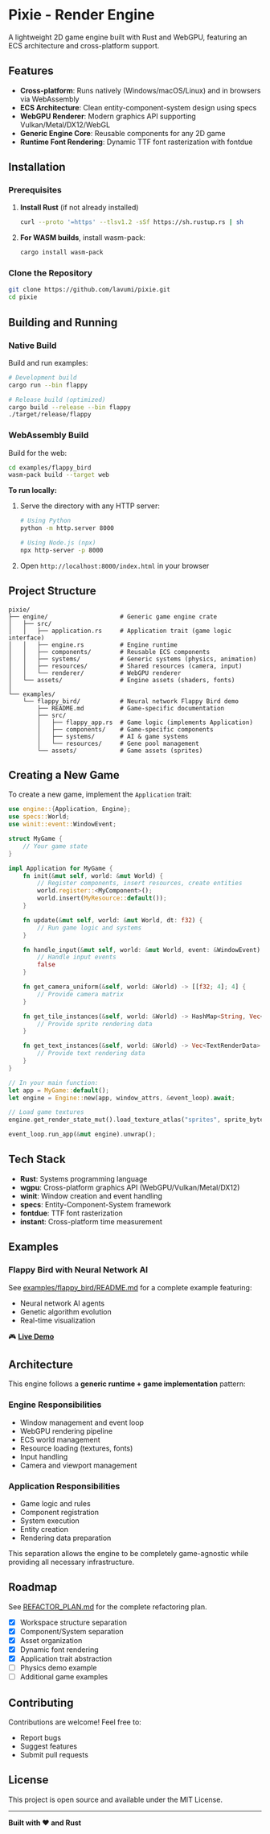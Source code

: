 # Pixie - Render Engine

A lightweight 2D game engine built with Rust and WebGPU, featuring an ECS architecture and cross-platform support.

## Features

- **Cross-platform**: Runs natively (Windows/macOS/Linux) and in browsers via WebAssembly
- **ECS Architecture**: Clean entity-component-system design using specs
- **WebGPU Renderer**: Modern graphics API supporting Vulkan/Metal/DX12/WebGL
- **Generic Engine Core**: Reusable components for any 2D game
- **Runtime Font Rendering**: Dynamic TTF font rasterization with fontdue

## Installation

### Prerequisites

1. **Install Rust** (if not already installed)
   ```bash
   curl --proto '=https' --tlsv1.2 -sSf https://sh.rustup.rs | sh
   ```

2. **For WASM builds**, install wasm-pack:
   ```bash
   cargo install wasm-pack
   ```

### Clone the Repository
```bash
git clone https://github.com/lavumi/pixie.git
cd pixie
```

## Building and Running

### Native Build

Build and run examples:

```bash
# Development build
cargo run --bin flappy

# Release build (optimized)
cargo build --release --bin flappy
./target/release/flappy
```

### WebAssembly Build

Build for the web:

```bash
cd examples/flappy_bird
wasm-pack build --target web
```

**To run locally:**

1. Serve the directory with any HTTP server:
   ```bash
   # Using Python
   python -m http.server 8000

   # Using Node.js (npx)
   npx http-server -p 8000
   ```

2. Open `http://localhost:8000/index.html` in your browser

## Project Structure

```
pixie/
├── engine/                    # Generic game engine crate
│   ├── src/
│   │   ├── application.rs     # Application trait (game logic interface)
│   │   ├── engine.rs          # Engine runtime
│   │   ├── components/        # Reusable ECS components
│   │   ├── systems/           # Generic systems (physics, animation)
│   │   ├── resources/         # Shared resources (camera, input)
│   │   └── renderer/          # WebGPU renderer
│   └── assets/                # Engine assets (shaders, fonts)
│
└── examples/
    └── flappy_bird/           # Neural network Flappy Bird demo
        ├── README.md          # Game-specific documentation
        ├── src/
        │   ├── flappy_app.rs  # Game logic (implements Application)
        │   ├── components/    # Game-specific components
        │   ├── systems/       # AI & game systems
        │   └── resources/     # Gene pool management
        └── assets/            # Game assets (sprites)
```

## Creating a New Game

To create a new game, implement the `Application` trait:

```rust
use engine::{Application, Engine};
use specs::World;
use winit::event::WindowEvent;

struct MyGame {
    // Your game state
}

impl Application for MyGame {
    fn init(&mut self, world: &mut World) {
        // Register components, insert resources, create entities
        world.register::<MyComponent>();
        world.insert(MyResource::default());
    }

    fn update(&mut self, world: &mut World, dt: f32) {
        // Run game logic and systems
    }

    fn handle_input(&mut self, world: &mut World, event: &WindowEvent) -> bool {
        // Handle input events
        false
    }

    fn get_camera_uniform(&self, world: &World) -> [[f32; 4]; 4] {
        // Provide camera matrix
    }

    fn get_tile_instances(&self, world: &World) -> HashMap<String, Vec<TileRenderData>> {
        // Provide sprite rendering data
    }

    fn get_text_instances(&self, world: &World) -> Vec<TextRenderData> {
        // Provide text rendering data
    }
}

// In your main function:
let app = MyGame::default();
let engine = Engine::new(app, window_attrs, &event_loop).await;

// Load game textures
engine.get_render_state_mut().load_texture_atlas("sprites", sprite_bytes);

event_loop.run_app(&mut engine).unwrap();
```

## Tech Stack

- **Rust**: Systems programming language
- **wgpu**: Cross-platform graphics API (WebGPU/Vulkan/Metal/DX12)
- **winit**: Window creation and event handling
- **specs**: Entity-Component-System framework
- **fontdue**: TTF font rasterization
- **instant**: Cross-platform time measurement

## Examples

### Flappy Bird with Neural Network AI

See [examples/flappy_bird/README.md](examples/flappy_bird/README.md) for a complete example featuring:
- Neural network AI agents
- Genetic algorithm evolution
- Real-time visualization

🎮 **[Live Demo](https://lavumi.net/wasm01)**

## Architecture

This engine follows a **generic runtime + game implementation** pattern:

### Engine Responsibilities
- Window management and event loop
- WebGPU rendering pipeline
- ECS world management
- Resource loading (textures, fonts)
- Input handling
- Camera and viewport management

### Application Responsibilities
- Game logic and rules
- Component registration
- System execution
- Entity creation
- Rendering data preparation

This separation allows the engine to be completely game-agnostic while providing all necessary infrastructure.

## Roadmap

See [REFACTOR_PLAN.md](REFACTOR_PLAN.md) for the complete refactoring plan.

- [x] Workspace structure separation
- [x] Component/System separation
- [x] Asset organization
- [x] Dynamic font rendering
- [x] Application trait abstraction
- [ ] Physics demo example
- [ ] Additional game examples

## Contributing

Contributions are welcome! Feel free to:
- Report bugs
- Suggest features
- Submit pull requests

## License

This project is open source and available under the MIT License.

---

**Built with ❤️ and Rust**
